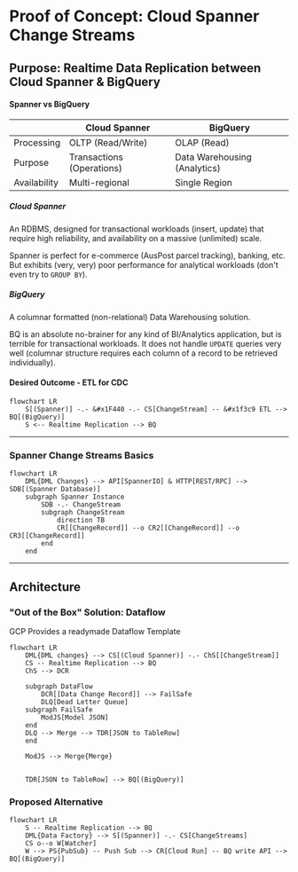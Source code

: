 # Proof of Concept: Cloud Spanner Change Streams

## Purpose: Realtime Data Replication between Cloud Spanner & BigQuery

#### Spanner vs BigQuery

|              | Cloud Spanner             | BigQuery                     | 
|--------------|---------------------------|------------------------------|
| Processing   | OLTP (Read/Write)         | OLAP (Read)                  |
| Purpose      | Transactions (Operations) | Data Warehousing (Analytics) |
| Availability | Multi-regional            | Single Region                |

##### Cloud Spanner

An RDBMS, designed for transactional workloads (insert, update) that require high reliability, and availability on a massive (unlimited) scale. 

Spanner is perfect for e-commerce (AusPost parcel tracking), banking, etc. But exhibits (very, very) poor performance for analytical workloads (don't even try to `GROUP BY`).

##### BigQuery

A columnar formatted (non-relational) Data Warehousing solution.

BQ is an absolute no-brainer for any kind of BI/Analytics application, but is terrible for transactional workloads. It does not handle `UPDATE` queries very well (columnar structure requires each column of a record to be retrieved individually).

#### Desired Outcome - ETL for CDC
```mermaid
flowchart LR
    S[(Spanner)] -.- &#x1F440 -.- CS[ChangeStream] -- &#x1f3c9 ETL --> BQ[(BigQuery)]
    S <-- Realtime Replication --> BQ
```

---

### Spanner Change Streams Basics
```mermaid
flowchart LR
    DML{DML Changes} --> API[SpannerIO] & HTTP[REST/RPC] --> SDB[(Spanner Database)]
    subgraph Spanner Instance 
        SDB -.- ChangeStream
        subgraph ChangeStream
            direction TB
            CR[[ChangeRecord]] --o CR2[[ChangeRecord]] --o CR3[[ChangeRecord]]
        end
    end
```

---

## Architecture

### "Out of the Box" Solution: Dataflow

GCP Provides a readymade Dataflow Template
```mermaid
flowchart LR
    DML{DML changes} --> CS[(Cloud Spanner)] -.- ChS[[ChangeStream]] 
    CS -- Realtime Replication --> BQ
    ChS --> DCR
    
    subgraph DataFlow
        DCR[[Data Change Record]] --> FailSafe
        DLQ[Dead Letter Queue]
    subgraph FailSafe
        ModJS[Model JSON]
    end
    DLQ --> Merge --> TDR[JSON to TableRow]
    end
    
    ModJS --> Merge{Merge}
    
    
    TDR[JSON to TableRow] --> BQ[(BigQuery)]
```

### Proposed Alternative
```mermaid
flowchart LR
    S -- Realtime Replication --> BQ
    DML{Data Factory} --> S[(Spanner)] -.- CS[ChangeStreams] 
    CS o--o W[Watcher]
    W --> PS{PubSub} -- Push Sub --> CR[Cloud Run] -- BQ write API --> BQ[(BigQuery)]
```


